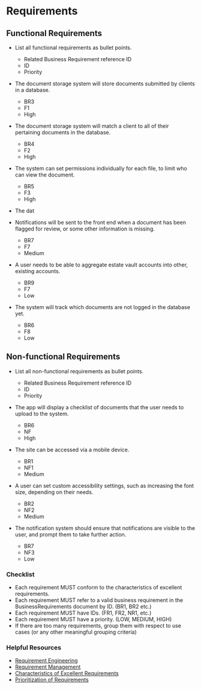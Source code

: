 # Requirements
## Functional Requirements
- List all functional requirements as bullet points.
  - Related Business Requirement reference ID 
  - ID
  - Priority
 

- The document storage system will store documents submitted by clients in a database.
  - BR3
  - F1
  - High

- The document storage system will match a client to all of their pertaining documents in the database.
  - BR4
  - F2
  - High

- The system can set permissions individually for each file, to limit who can view the document.
  - BR5
  - F3
  - High

-  The dat

- Notifications will be sent to the front end when a document has been flagged for review, or some other information is missing.
  - BR7
  - F7
  - Medium

- A user needs to be able to aggregate estate vault accounts into other, existing accounts.
  - BR9
  - F7
  - Low

- The system will track which documents are not logged in the database yet.
  - BR6
  - F8
  - Low

## Non-functional Requirements
- List all non-functional requirements as bullet points.
  - Related Business Requirement reference ID
  - ID
  - Priority

- The app will display a checklist of documents that the user needs to upload to the system.
  - BR6
  - NF
  - High
  
- The site can be accessed via a mobile device.
  - BR1
  - NF1
  - Medium

- A user can set custom accessibility settings, such as increasing the font size, depending on their needs.
  - BR2
  - NF2
  - Medium

- The notification system should ensure that notifications are visible to the user, and prompt them to take further action.
  - BR7
  - NF3
  - Low

### Checklist
- Each requirement MUST conform to the characteristics of excellent requirements. 
- Each requirement MUST refer to a valid business requirement in the BusinessRequirements document by ID. (BR1, BR2 etc.)
- Each requirement MUST have IDs. (FR1, FR2, NR1, etc.)
- Each requirement MUST have a priority. (LOW, MEDIUM, HIGH) 
- If there are too many requirements, group them with respect to use cases (or any other meaningful grouping criteria)

### Helpful Resources
- [Requirement Engineering](https://bsu.instructure.com/courses/132974/files/11792784?module_item_id=3502980)
- [Requirement Management](https://bsu.instructure.com/courses/132974/files/11846021?module_item_id=3510923)
- [Characteristics of Excellent Requirements](https://bsu.instructure.com/courses/132974/files/11792790?module_item_id=3502982)
- [Prioritization of Requirements](https://bsu.instructure.com/courses/132974/files/11817594?module_item_id=3507441)
